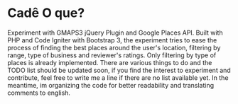 # Cadê O que?

Experiment with GMAPS3 jQuery Plugin and Google Places API. Built with PHP and Code Igniter with Bootstrap 3, the experiment tries to ease the process of finding the best places around the user's location, filtering by range, type of business and reviewer's ratings. 
Only filtering by type of places is already implemented. 
There are various things to do and the TODO list should be updated soon, if you find the interest to experiment and contribute, feel free to write me a line if there are no list available yet. 
In the meantime, im organizing the code for better readability and translating comments to english.
